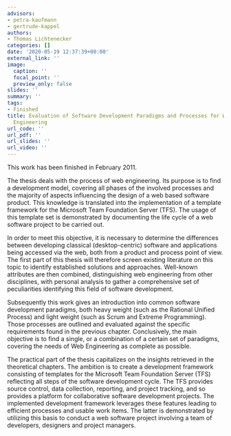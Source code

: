 ```yaml
---
advisors:
- petra-kaufmann
- gertrude-kappel
authors:
- Thomas Lichtenecker
categories: []
date: '2020-05-19 12:37:39+00:00'
external_link: ''
image:
  caption: ''
  focal_point: ''
  preview_only: false
slides: ''
summary: ''
tags:
- Finished
title: Evaluation of Software Development Paradigms and Processes for Web Application
  Engineering
url_code: ''
url_pdf: ''
url_slides: ''
url_video: ''
---
```


This work has been finished in February 2011.

The thesis deals with the process of web engineering. Its purpose is to find a development model, covering all phases of the involved processes and the majority of aspects influencing the design of a web based software product. This knowledge is translated into the implementation of a template framework for the Microsoft Team Foundation Server (TFS). The usage of this template set is demonstrated by documenting the life cycle of a web software project to be carried out.

In order to meet this objective, it is necessary to determine the differences between developing classical (desktop-centric) software and applications being accessed via the web, both from a product and process point of view. The first part of this thesis will therefore screen existing literature on this topic to identify established solutions and approaches. Well-known attributes are then combined, distinguishing web engineering from other disciplines, with personal analysis to gather a comprehensive set of peculiarities identifying this field of software development.

Subsequently this work gives an introduction into common software development paradigms, both heavy weight (such as the Rational Unified Process) and light weight (such as Scrum and Extreme Programming). Those processes are outlined and evaluated against the specific requirements found in the previous chapter. Conclusively, the main objective is to find a single, or a combination of a certain set of paradigms, covering the needs of Web Engineering as complete as possible.

The practical part of the thesis capitalizes on the insights retrieved in the theoretical chapters. The ambition is to create a development framework consisting of templates for the Microsoft Team Foundation Server (TFS) reflecting all steps of the software development cycle. The TFS provides source control, data collection, reporting, and project tracking, and so provides a platform for collaborative software development projects. The implemented development framework leverages these features leading to efficient processes and usable work items. The latter is demonstrated by utilizing this basis to conduct a web software project involving a team of developers, designers and project managers.

&nbsp;